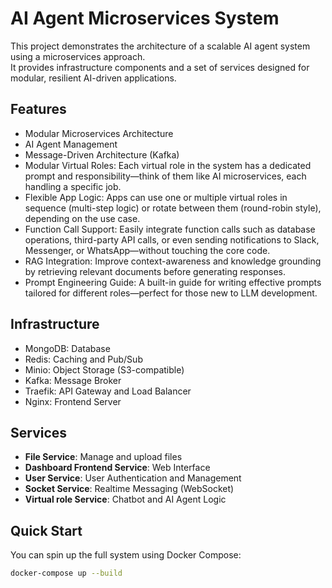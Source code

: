 # AI Agent Microservices System

This project demonstrates the architecture of a scalable AI agent system using a microservices approach.  
It provides infrastructure components and a set of services designed for modular, resilient AI-driven applications.

## Features
- Modular Microservices Architecture
- AI Agent Management
- Message-Driven Architecture (Kafka)
- Modular Virtual Roles: Each virtual role in the system has a dedicated prompt and responsibility—think of them like AI microservices, each handling a specific job.
- Flexible App Logic: Apps can use one or multiple virtual roles in sequence (multi-step logic) or rotate between them (round-robin style), depending on the use case.
- Function Call Support: Easily integrate function calls such as database operations, third-party API calls, or even sending notifications to Slack, Messenger, or WhatsApp—without touching the core code.
- RAG Integration: Improve context-awareness and knowledge grounding by retrieving relevant documents before generating responses.
- Prompt Engineering Guide: A built-in guide for writing effective prompts tailored for different roles—perfect for those new to LLM development.

## Infrastructure
- MongoDB: Database
- Redis: Caching and Pub/Sub
- Minio: Object Storage (S3-compatible)
- Kafka: Message Broker
- Traefik: API Gateway and Load Balancer
- Nginx: Frontend Server

## Services
- **File Service**: Manage and upload files
- **Dashboard Frontend Service**: Web Interface
- **User Service**: User Authentication and Management
- **Socket Service**: Realtime Messaging (WebSocket)
- **Virtual role Service**: Chatbot and AI Agent Logic

## Quick Start
You can spin up the full system using Docker Compose:

```bash
docker-compose up --build
